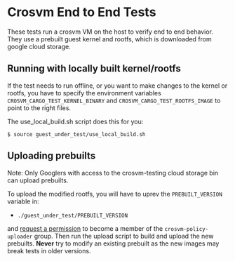 # Crosvm End to End Tests

These tests run a crosvm VM on the host to verify end to end behavior. They use a prebuilt guest
kernel and rootfs, which is downloaded from google cloud storage.

## Running with locally built kernel/rootfs

If the test needs to run offline, or you want to make changes to the kernel or rootfs, you have to
specify the environment variables `CROSVM_CARGO_TEST_KERNEL_BINARY` and
`CROSVM_CARGO_TEST_ROOTFS_IMAGE` to point to the right files.

The use_local_build.sh script does this for you:

`$ source guest_under_test/use_local_build.sh`

## Uploading prebuilts

Note: Only Googlers with access to the crosvm-testing cloud storage bin can upload prebuilts.

To upload the modified rootfs, you will have to uprev the `PREBUILT_VERSION` variable in:

- `./guest_under_test/PREBUILT_VERSION`

and [request a permission](http://go/crosvm/infra.md?cl=head#access-on-demand-to-upload-artifacts)
to become a member of the `crosvm-policy-uploader` group. Then run the upload script to build and
upload the new prebuilts. **Never** try to modify an existing prebuilt as the new images may break
tests in older versions.
